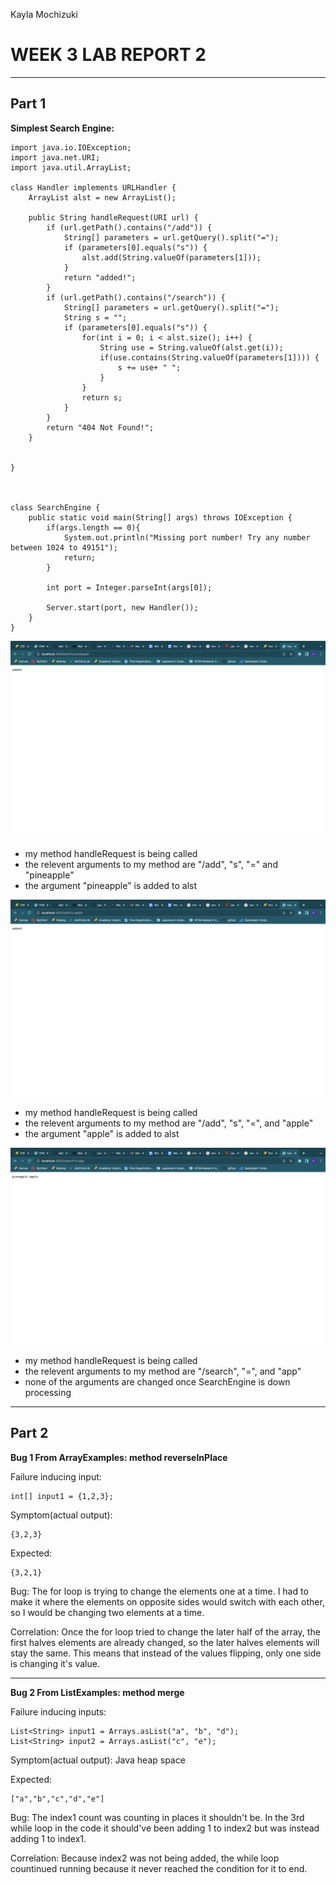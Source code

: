 Kayla Mochizuki 

# WEEK 3 LAB REPORT 2

---

## Part 1

**Simplest Search Engine:**
```
import java.io.IOException;
import java.net.URI;
import java.util.ArrayList;

class Handler implements URLHandler {
    ArrayList alst = new ArrayList();

    public String handleRequest(URI url) {
        if (url.getPath().contains("/add")) {
            String[] parameters = url.getQuery().split("=");
            if (parameters[0].equals("s")) {
                alst.add(String.valueOf(parameters[1]));
            }
            return "added!";
        }
        if (url.getPath().contains("/search")) {
            String[] parameters = url.getQuery().split("=");
            String s = "";
            if (parameters[0].equals("s")) {
                for(int i = 0; i < alst.size(); i++) {
                    String use = String.valueOf(alst.get(i));
                    if(use.contains(String.valueOf(parameters[1]))) {
                        s += use+ " ";
                    }
                }
                return s;
            }
        }
        return "404 Not Found!";
    } 

         
}



class SearchEngine {
    public static void main(String[] args) throws IOException {
        if(args.length == 0){
            System.out.println("Missing port number! Try any number between 1024 to 49151");
            return;
        }

        int port = Integer.parseInt(args[0]);

        Server.start(port, new Handler());
    }
}
```
![screenshot](searchEngineAddPineapple.png)

- my method handleRequest is being called
- the relevent arguments to my method are "/add", "s", "=" and "pineapple"
- the argument "pineapple" is added to alst

![screenshot](searchEngineAddApple.png)

- my method handleRequest is being called
- the relevent arguments to my method are "/add", "s", "=", and "apple"
- the argument "apple" is added to alst

![screenshot](searchEngineSearchApp.png)

- my method handleRequest is being called
- the relevent arguments to my method are "/search", "=", and "app"
- none of the arguments are changed once SearchEngine is down processing


---

## Part 2

**Bug 1 From ArrayExamples: method reverseInPlace**

Failure inducing input:
```
int[] input1 = {1,2,3};
```
Symptom(actual output):  
```
{3,2,3}
```
Expected: 
```
{3,2,1}
```
Bug: The for loop is trying to change the elements one at a time. I had to make it where the elements on opposite sides would switch with each other, so I would be changing two elements at a time.

Correlation: Once the for loop tried to change the later half of the array, the first halves elements are already changed, so the later halves elements will stay the same. This means that instead of the values flipping, only one side is changing it's value.

---

**Bug 2 From ListExamples: method merge**

Failure inducing inputs:  
```
List<String> input1 = Arrays.asList("a", "b", "d"); 
List<String> input2 = Arrays.asList("c", "e"); 
```
Symptom(actual output): Java heap space

Expected:
```
["a","b","c","d","e"]
```
Bug: The index1 count was counting in places it shouldn't be. In the 3rd while loop in the code it should've been adding 1 to index2 but was instead adding 1 to index1.

Correlation: Because index2 was not being added, the while loop countinued running because it never reached the condition for it to end.



